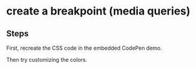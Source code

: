 # create a breakpoint (media queries)

## Steps

First, recreate the CSS code in the embedded CodePen demo.

Then try customizing the colors.
